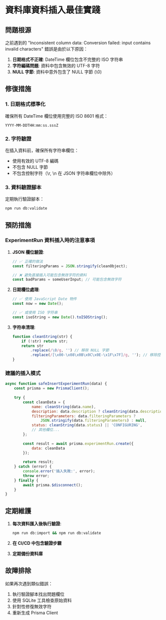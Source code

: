 # 資料庫資料插入最佳實踐

## 問題根源

之前遇到的 "Inconsistent column data: Conversion failed: input contains invalid characters" 錯誤是由於以下原因：

1. **日期格式不正確**: DateTime 欄位包含不完整的 ISO 字符串
2. **字符編碼問題**: 資料中包含無效的 UTF-8 字符
3. **NULL 字節**: 資料中意外包含了 NULL 字節 (\0)

## 修復措施

### 1. 日期格式標準化
確保所有 DateTime 欄位使用完整的 ISO 8601 格式：
```
YYYY-MM-DDTHH:mm:ss.sssZ
```

### 2. 字符驗證
在插入資料前，確保所有字符串欄位：
- 使用有效的 UTF-8 編碼
- 不包含 NULL 字節
- 不包含控制字符（\r, \n 在 JSON 字符串欄位中除外）

### 3. 資料驗證腳本
定期執行驗證腳本：
```bash
npm run db:validate
```

## 預防措施

### ExperimentRun 資料插入時的注意事項

1. **JSON 欄位驗證**:
   ```javascript
   // ✅ 正確的做法
   const filteringParams = JSON.stringify(cleanObject);
   
   // ❌ 避免直接插入可能包含無效字符的資料
   const badParams = someUserInput; // 可能包含無效字符
   ```

2. **日期欄位處理**:
   ```javascript
   // ✅ 使用 JavaScript Date 物件
   const now = new Date();
   
   // ✅ 或使用 ISO 字符串
   const isoString = new Date().toISOString();
   ```

3. **字符串清理**:
   ```javascript
   function cleanString(str) {
       if (!str) return str;
       return str
           .replace(/\0/g, '') // 移除 NULL 字節
           .replace(/[\x00-\x08\x0B\x0C\x0E-\x1F\x7F]/g, ''); // 移除控制字符
   }
   ```

### 建議的插入模式

```javascript
async function safeInsertExperimentRun(data) {
    const prisma = new PrismaClient();
    
    try {
        const cleanData = {
            name: cleanString(data.name),
            description: data.description ? cleanString(data.description) : null,
            filteringParameters: data.filteringParameters ? 
                JSON.stringify(data.filteringParameters) : null,
            status: cleanString(data.status) || 'CONFIGURING',
            // 其他欄位...
        };
        
        const result = await prisma.experimentRun.create({
            data: cleanData
        });
        
        return result;
    } catch (error) {
        console.error('插入失敗:', error);
        throw error;
    } finally {
        await prisma.$disconnect();
    }
}
```

## 定期維護

1. **每次資料匯入後執行驗證**:
   ```bash
   npm run db:import && npm run db:validate
   ```

2. **在 CI/CD 中包含驗證步驟**

3. **定期備份資料庫**

## 故障排除

如果再次遇到類似錯誤：

1. 執行驗證腳本找出問題欄位
2. 使用 SQLite 工具檢查原始資料
3. 針對性修復無效字符
4. 重新生成 Prisma Client
